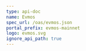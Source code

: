 ```yaml
---
type: api-doc
name: Evmos
spec_url: /oas/evmos.json
portal_prefix: evmos-mainnet
logo: evmos.svg
ignore_api_path: true
---
```

